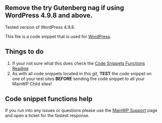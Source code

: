## Remove the try Gutenberg nag if using WordPress 4.9.8 and above.

Tested version of WordPress 4.9.8.

This file is a code snippet that is used for [WordPress](https://make.wordpress.org/core/2018/08/02/try-gutenberg-callout-in-wordpress-4-9-8/).

## Things to do

1. If your not sure what this does check the [Code Snippets Functions Readme](https://github.com/mainwp/Code-Snippets-Functions/blob/master/README.md)
2. As with all code snippets located in this git, **TEST** the code snippet on one of your test sites **BEFORE** sending the code snippet to all your MainWP Child sites!

## Code snippet functions help

If you run into any issues or questions please use the [MainWP Support](https://mainwp.com/support/) page and open a ticket for the fastest response.
